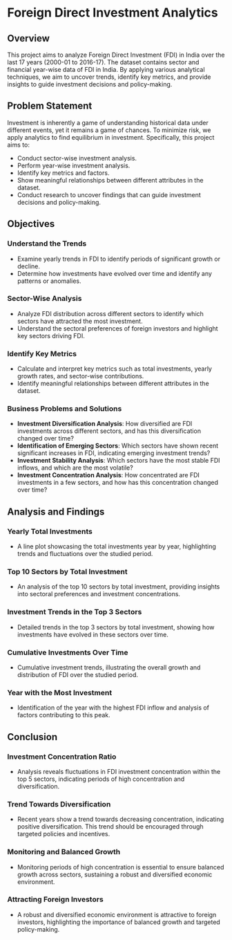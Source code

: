 # Foreign Direct Investment Analytics

## Overview

This project aims to analyze Foreign Direct Investment (FDI) in India over the last 17 years (2000-01 to 2016-17). The dataset contains sector and financial year-wise data of FDI in India. By applying various analytical techniques, we aim to uncover trends, identify key metrics, and provide insights to guide investment decisions and policy-making.

## Problem Statement

Investment is inherently a game of understanding historical data under different events, yet it remains a game of chances. To minimize risk, we apply analytics to find equilibrium in investment. Specifically, this project aims to:

- Conduct sector-wise investment analysis.
- Perform year-wise investment analysis.
- Identify key metrics and factors.
- Show meaningful relationships between different attributes in the dataset.
- Conduct research to uncover findings that can guide investment decisions and policy-making.

## Objectives

### Understand the Trends
- Examine yearly trends in FDI to identify periods of significant growth or decline.
- Determine how investments have evolved over time and identify any patterns or anomalies.

### Sector-Wise Analysis
- Analyze FDI distribution across different sectors to identify which sectors have attracted the most investment.
- Understand the sectoral preferences of foreign investors and highlight key sectors driving FDI.

### Identify Key Metrics
- Calculate and interpret key metrics such as total investments, yearly growth rates, and sector-wise contributions.
- Identify meaningful relationships between different attributes in the dataset.

### Business Problems and Solutions
- **Investment Diversification Analysis**: How diversified are FDI investments across different sectors, and has this diversification changed over time?
- **Identification of Emerging Sectors**: Which sectors have shown recent significant increases in FDI, indicating emerging investment trends?
- **Investment Stability Analysis**: Which sectors have the most stable FDI inflows, and which are the most volatile?
- **Investment Concentration Analysis**: How concentrated are FDI investments in a few sectors, and how has this concentration changed over time?

## Analysis and Findings

### Yearly Total Investments
- A line plot showcasing the total investments year by year, highlighting trends and fluctuations over the studied period.

### Top 10 Sectors by Total Investment
- An analysis of the top 10 sectors by total investment, providing insights into sectoral preferences and investment concentrations.

### Investment Trends in the Top 3 Sectors
- Detailed trends in the top 3 sectors by total investment, showing how investments have evolved in these sectors over time.

### Cumulative Investments Over Time
- Cumulative investment trends, illustrating the overall growth and distribution of FDI over the studied period.

### Year with the Most Investment
- Identification of the year with the highest FDI inflow and analysis of factors contributing to this peak.

## Conclusion

### Investment Concentration Ratio
- Analysis reveals fluctuations in FDI investment concentration within the top 5 sectors, indicating periods of high concentration and diversification.

### Trend Towards Diversification
- Recent years show a trend towards decreasing concentration, indicating positive diversification. This trend should be encouraged through targeted policies and incentives.

### Monitoring and Balanced Growth
- Monitoring periods of high concentration is essential to ensure balanced growth across sectors, sustaining a robust and diversified economic environment.

### Attracting Foreign Investors
- A robust and diversified economic environment is attractive to foreign investors, highlighting the importance of balanced growth and targeted policy-making.
